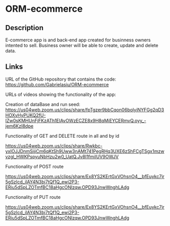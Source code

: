 # ORM-ecommerce
## Description
E-commerce app is and back-end app created for businness owners intented to sell. Business owner will be able to create, update and delete data. 

## Links
URL of the GitHub repository that contains the code: https://github.com/Gabrielasiu/ORM-ecommerce

URLs of videos showing the functionality of the app:

Creation of dataBase and run seed:
 https://us04web.zoom.us/clips/share/fpTgzer9bbCqon06bolyiNYFGg2qD3HOXvHyPUKQ2fU-IZw0sKMHUnFjFKzATh1EIAvOWzECZE8x9H8qMiEYCERmvQ.oyy_-jem6KzI8dpe

 Functionality of GET and DELETE route in all and by id 
 
 https://us04web.zoom.us/clips/share/Rwkbc-yxIOJJDnmSijiCm6qKtSh9Uww3nAMt741PegRHq3UXE6zShFCgTSgx1mzwvzgl_HWKPspyuNbHzu2w0_UatQ.Jv8I1fmiIUV9OWJV


Functionality of POST route 

https://us04web.zoom.us/clips/share/Ex8YS2KErtGxVOhsnO4__bfEuykc7jr5gSzIcd_ilAY4N3bj7tQf1Q_ewi2P3-ERiu5dSpLZOTmfBC18aHgcONlzqw.OPD93JnwWnghLAdg

Functionality of PUT route

https://us04web.zoom.us/clips/share/Ex8YS2KErtGxVOhsnO4__bfEuykc7jr5gSzIcd_ilAY4N3bj7tQf1Q_ewi2P3-ERiu5dSpLZOTmfBC18aHgcONlzqw.OPD93JnwWnghLAdg

